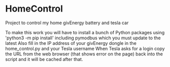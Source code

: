 # HomeControl
Project to control my home givEnergy battery and tesla car

To make this work you will have to install a bunch of Python packages using 'python3 -m pip install' including pymodbus which you must update to the latest
Also fill in the IP address of your givEnergy dongle in the home_control.py and your Tesla username
When Tesla asks for a login copy the URL from the web browser (that shows error on the page) back into the script and it will be cached after that.
